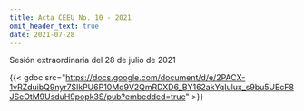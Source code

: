 ```yaml
---
title: Acta CEEU No. 10 - 2021
omit_header_text: true
date: 2021-07-28
---
```


Sesión extraordinaria del 28 de julio de 2021

{{< gdoc src="https://docs.google.com/document/d/e/2PACX-1vRZduibQ9nyr7SlkPU6P10Md9V2QmRDXD6_BY162akYqIulux_s9bu5UEcF8JSeOtM9UsduH9popk3S/pub?embedded=true" >}}

